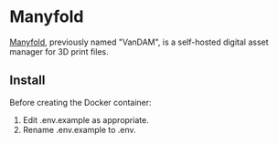 # Manyfold

[Manyfold](https://github.com/manyfold3d/manyfold), previously named "VanDAM", is a self-hosted digital asset manager for 3D print files.

## Install

Before creating the Docker container:

1. Edit .env.example as appropriate.
1. Rename .env.example to .env.
